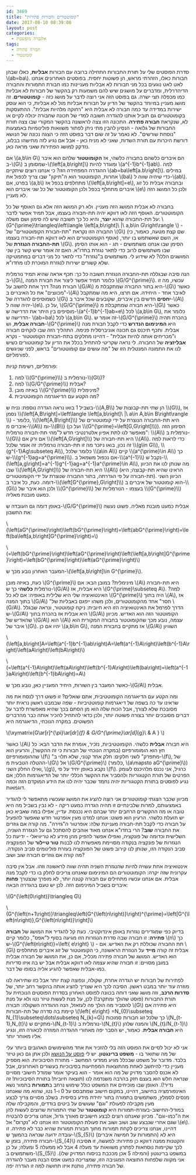 ```yaml
---
id: 3469
title: "קומוטטורים וחבורות פתירות"
date: 2017-08-10 08:39:08
layout: post
categories: 
  - אלגברה מופשטת
tags: 
  - חבורה פתירה
  - קומוטטור
---
```

סדרת הפוסטים שלי על תורת החבורות התחילה ברובה עם חבורות <strong>אבליות</strong>, כאלו שבהן \\(ab=ba\\). חבורות כאלו, הזהרתי מראש, הן פשוטות יחסית. בפוסטים האחרונים אנחנו לאט לאט נוגעים בכל מני חבורות לא אבליות מעניינות כמו חבורת התמורות והחבורה הדיהדרלית, ומדברים על מושגים שיש להם משמעות רק בהקשר של חבורות לא אבליות כמו מכפלה חצי ישרה. גם בפוסט הזה אני רוצה לדבר על מושג כזה - <strong>קומוטטורים</strong>. זה מושג מעניין במיוחד בהקשר של הדיון על חבורות אבליות מול לא אבליות, כי הוא עוסק ישירות במדידה עד כמה חבורה לא אבלית היא "רחוקה מלהיות אבלית". ההתעסקות בקומוטטורים גם תוביל אותנו להגדרה חשובה למדי של תכונה שחבורה יכולה לקיים או לא, שנקראת <strong>חבורה פתירה</strong>. התכונה הזו צצה לראשונה בהקשר המקורי שבו צצה תורת החבורות של גלואה - הנסיון להבין מתי ניתן לפתור משוואות פולינומיות באמצעות "נוסחת שורשים". לא נאמר על זה שום דבר בפוסט הזה כי הצגה נכונה של הנושא דורשת היכרות עם תורת השדות, שאני לא מניח כאן - אבל אם נגיע לזה מתישהו בבלוג, נזדקק למושג הפתירות שאני מראה כאן.

אם \\(a,b\in G\\) הם איברים כלשהם בחבורה כלשהי, אז <strong>הקומוטטור</strong> שלהם הוא איבר ב-\\(G\\) שמסומן ב-\\(\left[a,b\right]\\) ומוגדר להיות \\(a^{-1}b^{-1}ab\\). למה ההגדרה המפחידה הזו? כי אנחנו רוצים שיתקיים \\(ab=ba\left[a.b\right]\\). במילים אחרות, הקומוטטור הוא ה"תיקון" שבו צריך לכפול את \\(ba\\) כדי שיהיה שווה ל-\\(ab\\). בפרט, אם \\(a,b\\) מתחלפים בכפל אז \\(\left[a,b\right]=e\\), ובחבורה אבלית כל זוג איברים מתחלף בכפל ולכן הקומוטטור של כל שני איברים הוא \\(e\\) ולכן כל המושג הזה לא מעניין.

בחבורה לא אבלית המושג הזה מעניין. ולא רק המושג הזה אלא גם האוסף של כל הקומוטטורים. האוסף הזה לאו דווקא יהיה תת-חבורה בעצמו, אבל תמיד אפשר לדבר על תת-החבורה שהוא <strong>יוצר</strong>, והיא כל כך חשובה שיש לה סימון ושם משלה: \\(G^{\prime}\triangleq\left\langle \left[a,b\right]\ |\ a,b\in G\right\rangle \\) - החבורה הזו נקראת "תת-חבורת הקומוטטורים" של \\(G\\) (שם קצת מטעה, כאמור, כי אוסף הקומוטטורים הוא לאו דווקא תת-חבורה בעצמו) או, השם שאשתמש בו יותר, <strong>תת-החבורה הנגזרת</strong> של \\(G\\). הסימן שבו אנחנו משתמשים - תג - הוא אותו הסימן שבו משתמשים לרוב כדי לתאר נגזרת בחדו"א. האם זה אומר שיש קשר בין שני המושגים הללו? לא שידוע לי. משתמשים ב"נגזרת" כדי לתאר כל מני דברים במתמטיקה שלא קשורים ישירות לנגזרת המוכרת לנו מחדו"א.

הנה סיבה שבגללה תת-החבורה הנגזרת חשובה כל כך: תכף אראה שהיא תמיד נורמלית ב-\\(G\\), כלומר תמיד אפשר ליצור את חבורת המנה \\(G/G^{\prime}\\). עכשיו, מה זו חבורת מנה? דרך אחת לחשוב על \\(G/A\\) היא בתור החבורה שמתקבלת מ-\\(G\\) כאשר "מכווצים" את כל האיברים ב-\\(A\\) לאיבר אחד - היחידה. אם תרצו, היא מה שמתקבל כשמוסיפים להגדרה של \\(G\\) <strong>יחסים</strong> חדשים בין איברים, שקובעים שכל איבר ב-\\(A\\) יהיה שווה ל-\\(e\\). על כן, \\(G/G^{\prime}\\) היא חבורה שמתקבלת מ-\\(G\\) כאשר מוסיפים בין היתר את הדרישה ש-\\(a^{-1}b^{-1}ab=e\\) לכל \\(a,b\in G\\), כלומר את הדרישה ש- \\(ab=ba\\) לכל \\(a,b\in G\\). זה אומר ש-\\(G/G^{\prime}\\) בהכרח תהיה <strong>חבורה אבלית</strong>, וש-\\(G^{\prime}\\) היא <strong>המינימום הנדרש</strong> כדי לקבל חבורת מנה אבלית. ותכף תיכנס גם תכונה אוניברסלית פנימה. התהליך הזה שבו לוקחים חבורה ו"מכריחים אותה להיות אבלית" - דהיינו מחלקים בתת-חבורת הקומוטטור - נקרא <strong>אבליזציה</strong> של החבורה. לי נראה שקריטי להתחיל בכלל את הדיון על קומוטטורים כשיש לנו את התמונה המנטלית הזו של "מה עושים עם קומוטטורים" בראש, לפני שניגשים לפורמליזם.

פורמליזם, רשימת קניות:
<ol>
	<li>למה \\(G^{\prime}\\) נורמלית ב-\\(G\\)?</li>
	<li>למה \\(G/G^{\prime}\\) אבלית?</li>
	<li>באיזה מובן \\(G^{\prime}\\) מינימלית?</li>
	<li>מה הקטע עם הדיאגרמה הקומוטטיבית?</li>
</ol>
בשביל 1 בואו נראה הגדרה נוספת: נניח ש-\\(A,B\\) הן שתי תת-קבוצות של \\(G\\), אז נסמן \\(\left[A,B\right]=\left\langle \left[a,b\right]\ |\ a\in A,b\in B\right\rangle \\) - כלומר, \\(\left[A,B\right]\\) היא תת-החבורה הנוצרת על ידי קומוטטורים של איברים מ-\\(A\\) ומ-\\(B\\) (ועל כן \\(G^{\prime}=\left[G,G\right]\\)). הסימון הזה מאפשר לנו לתת אפיון אלטרנטיבי חדש ל"מהי תת-חבורה נורמלית": \\(A\\) נורמלית ב-\\(G\\) אם ורק אם \\(\left[A,G\right]\\) היא תת-חבורה של \\(A\\). כדי לראות למה זה נכון, בואו ניזכר מה זו תת-חבורה נורמלית: זה אומר שלכל \\(g\in G\\), \\(g^{-1}Ag\subseteq A\\), כלומר שלכל \\(a\in A\\) קיים \\(a^{\prime}\in A\\) כך ש-\\(g^{-1}ag=a^{\prime}\\). אם נכפול משמאל ב-\\(a^{-1}\\) נקבל ש-\\(\left[a,g\right]=a^{-1}g^{-1}ag=a^{-1}a^{\prime}\in A\\), מה שנותן לנו את הכיוון שבו \\(\left[A,G\right]\\) היא תת-חבורה של \\(A\\) (הראינו שהיא תת-קבוצה; היא תת-חבורה על פי הגדרתה, בתור החבורה שנוצרת על ידי הקומוטטורים). הכיוון השני דומה. כעת, כל איבר ב-\\(\left[G^{\prime},G\right]\\) הוא קומוטטור של איברים ב-\\(G\\) ולכן הוא איבר של \\(G^{\prime}\\) בעצמו - הנורמליות של \\(G^{\prime}\\) כמעט מובנת מאליה.

באופן דומה גם העובדה ש-\\(G/G^{\prime}\\) אבלית כמעט מובנת מאליה. פשוט נעשה את החשבון:

\\(\left(aG^{\prime}\right)\left(bG^{\prime}\right)=\left(abG^{\prime}\right)=\left(ba\left[a,b\right]G^{\prime}\right)=\\)

\\(=\left(bG^{\prime}\right)\left(aG^{\prime}\right)\left(\left[a,b\right]G^{\prime}\right)=\left(bG^{\prime}\right)\left(aG^{\prime}\right)\\)

המעבר האחרון נובע מכך ש-\\(\left[a,b\right]\in G^{\prime}\\).

כעת, באיזה מובן \\(G^{\prime}\\) מינימלית? במובן הבא: אם \\(A\\) היא תת-חבורה נורמלית <strong>כלשהי</strong> כך ש-\\(G/A\\) היא אבלית, אז \\(G^{\prime}\subseteq A\\). למה? האינטואיציה שלי היא שלילית באופיה: אם לא כל \\(G^{\prime}\\) היה בתוך \\(A\\), אז בתוך המנה \\(G/A\\) "חסר" אחד מהקומוטטורים, ולכן משהו ייפגם באבליות של \\(G/A\\). הדרך לפרמל את האינטואיציה הזו היא חיובית: ניקח קומוטטור, ונראה שבגלל ש-\\(G/A\\) היא אבלית אז בהכרח בתוך \\(G/A\\) הקומוטטור הזה הוא האדיש. מכיוון שהאדיש של \\(G/A\\) הוא \\(A\\) עצמה, נובע מכך שהקומוטטור בחבורה המקורית הוא איבר של \\(G\\). יהיו אם כן \\(a,b\in G\\), אז מתקיים בחבורת המנה \\(G/A\\) השוויון

\\(\left[a,b\right]A=\left(a^{-1}b^{-1}ab\right)A=\left(a^{-1}A\right)\left(b^{-1}A\right)\left(aA\right)\left(bA\right)\\)

\\(=\left(a^{-1}A\right)\left(aA\right)\left(b^{-1}A\right)\left(ba\right)=\left(a^{-1}aA\right)\left(b^{-1}bA\right)=A\\)

כאשר המעבר בין השורות, היחיד המעניין כאן, נובע מכך ש-\\(G/A\\) אבלית.

ומה הקטע עם הדיאגרמה הקומוטטיבית, אתם שואלים? זו פשוט דרך לנסח את מה שראינו עד כה בשפה של דיאגרמות קומוטטיביות - שפה שבמבט ראשון נראית יותר מסובכת שלא לצורך, אבל הכוח שלה הוא מן הסתם בכך שהיא מאפשרת לדבר על דברים מסובכים יותר בצורה פשוטה יותר, ולכן כדאי להתחיל להכיר אותה כבר מהדברים הפשוטים. במקרה הנוכחי, הדיאגרמה היא

\\(\xymatrix{G\ar[r]^{\pi}\ar[dr]_{f} &amp; G/G^{\prime}\ar[d]_{g}\\ &amp; A } \\)

כאשר \\(A\\) היא חבורה <strong>אבלית</strong> כלשהי. הקומוטטיביות, נזכיר, אומרת את הדבר הבא: כל חץ הוא הומומורפיזם (במקרה הנוכחי של חבורות כי זה ההקשר), והרעיון הוא שההומומורפיזם \\(f\\) "מתפרק" לשני חלקים: חלק אחד קנוני, שלא תלוי ב-\\(f\\), של ההטלה הטבעית מ-\\(G\\) אל \\(G/G^{\prime}\\) (כלומר, \\(a\mapsto aG^{\prime}\\)) ואילו החלק השני, \\(g\\), נקבע באופן יחיד על פי \\(f\\). כרגיל, אני נכנס מלהיכנס לעומק הפרטים של תורת הקטגוריות ולהסביר את ההקשר הכללי יותר של הדיאגרמות הללו; אם נגיע לפוסטים בתורת הקטגוריות יהיה נחמד שכבר יהיה לנו את הידע המוקדם הזה וכמה דוגמאות.

מכיוון שכבר הצגתי קומוטטורים אני רוצה להציג את המושג שעכשיו מתאפשר לי להגדיר באמצעותם, למרות שלבינתיים זו תהיה הגדרה כמעט ריקה - לא נבין בשביל מה היא טובה או מה ההקשרים הרחבים יותר שבהם היא נכנסת. עדיין, אפילו במה שאביא כאן יש תועלת כלשהי. הרעיון הוא פשוט: אנחנו למדנו מעין אופרטור חדש שאפשר להפעיל על חבורה כדי לקבל תת-חבורה מעניינת שלה: אופרטור ה"גזירה". מה קורה אם גוזרים את החבורה <strong>שוב</strong>? הרי בחדו"א אנחנו מאוד אוהבים להסתכל גם על הנגזרת השניה, השלישית וכדומה של פונקציה, ואפילו אפשר להפיק מהן מידע לא טריוויאלי - ידיעת כל הנגזרות של פונקציה בנקודה מסויימת מאפשרת לנו לבנות <strong>טור טיילור</strong> של הפונקציה סביב הנקודה הזו, שנותן לנו קירוב פשוט של הפונקציה בעזרת פולינומים סביב הנקודה. מה קורה אם גוזרים חבורה שוב ושוב?

אינטואיציה אחת עשויה להיות שהנגזרת השניה תהיה שווה לראשונה וזהו. אבל אין סיבה עקרונית שזה יקרה: הקומוטטורים הם המינימום שאנחנו צריכים לחלק בו כדי לקבל מנה אבלית. אם אנחנו עכשיו מתחילים עם חבורה קטנה יותר, לא מופרך שנצטרך <strong>פחות</strong> איברים בשביל המינימום הזה. לכן יש טעם בהגדרה הבאה:

\\(G^{\left(0\right)}\triangleq G\\)

\\(G^{\left(n+1\right)}\triangleq\left(G^{\left(n\right)}\right)^{\prime}=\left[G^{\left(n\right)},G^{\left(n\right)}\right]\\)

בדיוק כפי שמגדירים נגזרות באופן אינדוקטיבי. כעת קל להגדיר את המושג של <strong>חבורה פתירה</strong>: זו חבורה שבה סדרת הנגזרות הזו מגיעה בסוף ל"אפס", כלומר קיים \\(n\\) כך ש-\\(G^{\left(n\right)}=\left\{ e\right\} \\) - תת החבורה שכוללת רק את האדיש. אם \\(G\\) אבלית זה קורה <strong>מייד</strong> על הנגזרת הראשונה, כי הקומוטטור של זוג איברים מתחלפים הוא האדיש. המושג של חבורה פתירה מכליל, אם כן, את המושג של חבורה אבלית במובן מסויים: זו חבורה שהיא עצמה לאו דווקא אבלית אבל יש בה איזו סדירות כמו-אבלית שאפשר להגיע אליה בסופו של דבר.

לפתירות של חבורות יש הגדרה אחרת, שקולה, ונפוצה קצת יותר אבל כזו שתיראה לנו מוזרה עוד יותר במבט ראשון. הסיבה לכך היא שצריך להציג אותה בהקשר רחב יותר, של <strong>סדרות הרכב</strong>, וזה מושג שאני דוחה בכוונה לפוסט האחרון בסדרת הפוסטים הנוכחית על תורת החבורות (פוסט שהולך ומתקרב!) לכן, על מנת לעשות טיזר נטו ולא על מנת להסביר מה הולך פה לעזאזל, הנה ההגדרה השקולה: חבורה \\(G\\) היא פתירה אם קיימת בה סדרה של תת-חבורות \\(\left\{ e\right\} =N_{0}\subseteq N_{1}\subseteq\dots\subseteq N_{k}=G\\) כך שלכל זוג חבורות סמוכות \\(N_{t-1},N_{t}\\) מתקיים ש-\\(N_{t-1}\\) נורמלית ב-\\(N_{t}\\) והמנה שלהן \\(N_{t}/N_{t-1}\\) היא <strong>חבורה אבלית</strong>. כאמור, יש הסבר יפה מאחורי ההגדרה המוזרה לכאורה הזו, ונגיע אליו מאוחר יותר.

אני לא יכול לסיים את הפוסט הזה בלי להזכיר את אחד מהשימושים האהובים ביותר עלי של מה שתואר בו - <strong>משפט ברינגטון</strong>. יש לי <a href="http://www.gadial.net/2011/01/23/branching_programs_and_barrington_theorem/">פוסט על הנושא</a> ולכן אתן גם כאן טיזר בלבד. מדובר על משפט שבכלל מגיע ממדעי המחשב - מתורת הסיבוכיות. הוא מספיק מעניין כדי להיחשב לאחת מהתוצאות המפתיעות בסיבוכיות בעשורים האחרונים, אבל לא אכנס להסבר מדויק של מה הוא אומר - הוא בעיקר אומר שמודל חישובי מסויים שנראה חלש הוא בעצם חזק בהרבה משנדמה לנו (תוצאה חיובית! בתורת הסיבוכיות! זה נדיר!). האופן שבו מוכיחים את המשפט כולל שימוש נרחב ב<strong>תמורות</strong> בתמור נשא האינפורמציה בחישוב, דהיינו, במקום חישוב שמתבסס על 0 ו-1 נטו, שהוא מה שאנחנו מנסים לסמלץ, משתמשים בתמורה בתור יחידת מידע בסיסית. בשלב מסויים צריך לבצע מעין מקבילה לפעולת "וגם" שעושים על ביטים בודדים, והמקבילה שלה במודל-החישוב-בעזרת-תמורות היא <strong>קומוטטור</strong> של שתי התמורות שרוצים לעשות להן את ה"כמו-וגם". מכיוון שאנחנו רוצים לבצע חישובים מאורך גדול, אנחנו צריכים להבטיח שגם אחרי שנבצע שוב ושוב ושוב את פעולת הקומוטטור הזו אנחנו לא "נקרוס" אל \\(e\\). דהיינו, אנחנו צריכים לקחת תמורות מתוך חבורת תמורות שהיא כבר לא פתירה. זו עובדה ידועה שנראה בהמשך ש-\\(S_{5}\\) (התמורות על חמישה איברים) היא לא חבורה פתירה, בזמן ש-\\(S_{4}\\) והקטנות ממנה דווקא כן פתירות: למעשה, זו <strong>ה</strong>סיבה לכך שקיימות נוסחאות לפתרון משוואות עד מעלה 4 אבל לא ממעלה 5 ומעלה; על כן משתמשים ב-\\(S_{5}\\) במשפט ברינגטון (והמילה 5 אכן מככבת בניסוח המדויק שלו). אני מקווה שלפחות התוצאה המגניבה הזו, שמצריכה כמעט אפס הבנה מעבר להגדרה של חבורה פתירה, נותנת איזו תחושה למה זו הגדרה יפה.

